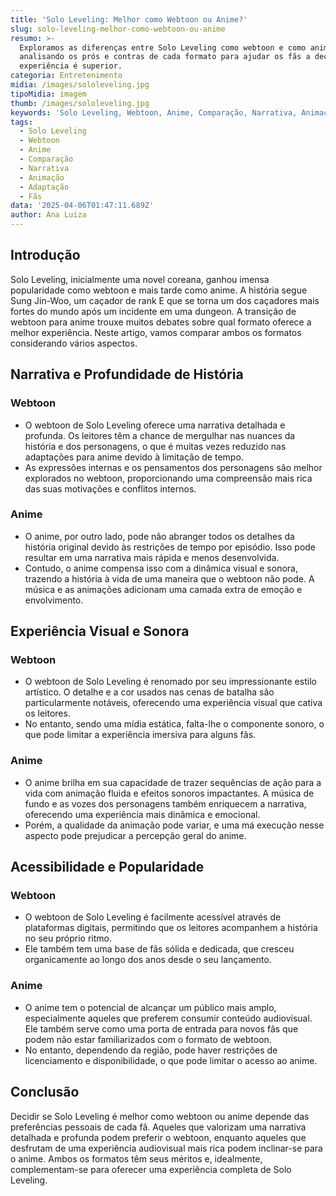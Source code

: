 ```yaml
---
title: 'Solo Leveling: Melhor como Webtoon ou Anime?'
slug: solo-leveling-melhor-como-webtoon-ou-anime
resumo: >-
  Exploramos as diferenças entre Solo Leveling como webtoon e como anime,
  analisando os prós e contras de cada formato para ajudar os fãs a decidir qual
  experiência é superior.
categoria: Entretenimento
midia: /images/sololeveling.jpg
tipoMidia: imagem
thumb: /images/sololeveling.jpg
keywords: 'Solo Leveling, Webtoon, Anime, Comparação, Narrativa, Animação, Adaptação, Fãs'
tags:
  - Solo Leveling
  - Webtoon
  - Anime
  - Comparação
  - Narrativa
  - Animação
  - Adaptação
  - Fãs
data: '2025-04-06T01:47:11.689Z'
author: Ana Luiza
---
```


## Introdução
Solo Leveling, inicialmente uma novel coreana, ganhou imensa popularidade como webtoon e mais tarde como anime. A história segue Sung Jin-Woo, um caçador de rank E que se torna um dos caçadores mais fortes do mundo após um incidente em uma dungeon. A transição de webtoon para anime trouxe muitos debates sobre qual formato oferece a melhor experiência. Neste artigo, vamos comparar ambos os formatos considerando vários aspectos.

## Narrativa e Profundidade de História
### Webtoon
- O webtoon de Solo Leveling oferece uma narrativa detalhada e profunda. Os leitores têm a chance de mergulhar nas nuances da história e dos personagens, o que é muitas vezes reduzido nas adaptações para anime devido à limitação de tempo.
- As expressões internas e os pensamentos dos personagens são melhor explorados no webtoon, proporcionando uma compreensão mais rica das suas motivações e conflitos internos.
### Anime
- O anime, por outro lado, pode não abranger todos os detalhes da história original devido às restrições de tempo por episódio. Isso pode resultar em uma narrativa mais rápida e menos desenvolvida.
- Contudo, o anime compensa isso com a dinâmica visual e sonora, trazendo a história à vida de uma maneira que o webtoon não pode. A música e as animações adicionam uma camada extra de emoção e envolvimento.

## Experiência Visual e Sonora
### Webtoon
- O webtoon de Solo Leveling é renomado por seu impressionante estilo artístico. O detalhe e a cor usados nas cenas de batalha são particularmente notáveis, oferecendo uma experiência visual que cativa os leitores.
- No entanto, sendo uma mídia estática, falta-lhe o componente sonoro, o que pode limitar a experiência imersiva para alguns fãs.
### Anime
- O anime brilha em sua capacidade de trazer sequências de ação para a vida com animação fluida e efeitos sonoros impactantes. A música de fundo e as vozes dos personagens também enriquecem a narrativa, oferecendo uma experiência mais dinâmica e emocional.
- Porém, a qualidade da animação pode variar, e uma má execução nesse aspecto pode prejudicar a percepção geral do anime.

## Acessibilidade e Popularidade
### Webtoon
- O webtoon de Solo Leveling é facilmente acessível através de plataformas digitais, permitindo que os leitores acompanhem a história no seu próprio ritmo.
- Ele também tem uma base de fãs sólida e dedicada, que cresceu organicamente ao longo dos anos desde o seu lançamento.
### Anime
- O anime tem o potencial de alcançar um público mais amplo, especialmente aqueles que preferem consumir conteúdo audiovisual. Ele também serve como uma porta de entrada para novos fãs que podem não estar familiarizados com o formato de webtoon.
- No entanto, dependendo da região, pode haver restrições de licenciamento e disponibilidade, o que pode limitar o acesso ao anime.

## Conclusão
Decidir se Solo Leveling é melhor como webtoon ou anime depende das preferências pessoais de cada fã. Aqueles que valorizam uma narrativa detalhada e profunda podem preferir o webtoon, enquanto aqueles que desfrutam de uma experiência audiovisual mais rica podem inclinar-se para o anime. Ambos os formatos têm seus méritos e, idealmente, complementam-se para oferecer uma experiência completa de Solo Leveling.

